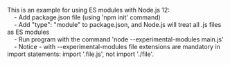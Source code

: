This is an example for using ES modules with Node.js 12: </br>
    &nbsp;&nbsp;&nbsp;&nbsp;- Add package.json file (using 'npm init' command)</br>
    &nbsp;&nbsp;&nbsp;&nbsp;- Add "type": "module" to package.json, and Node.js will treat all .js files as ES modules</br>
    &nbsp;&nbsp;&nbsp;&nbsp;- Run program with the command 'node --experimental-modules main.js'</br>
    &nbsp;&nbsp;&nbsp;&nbsp;- Notice - with --experimental-modules file extensions are mandatory in import statements: import '.file.js', not import './file'.</br>